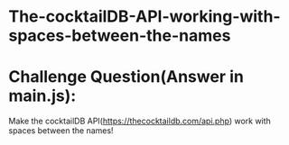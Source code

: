 # The-cocktailDB-API-working-with-spaces-between-the-names 

# Challenge Question(Answer in main.js):
Make the cocktailDB API(https://thecocktaildb.com/api.php) work with spaces between the names! 
